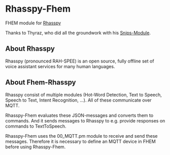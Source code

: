 # Rhasspy-Fhem
FHEM module for [Rhasspy](https://github.com/rhasspy)

Thanks to Thyraz, who did all the groundwork with his [Snips-Module](https://github.com/Thyraz/Snips-Fhem).

## About Rhasspy
Rhasspy (pronounced RAH-SPEE) is an open source, fully offline set of voice assistant services for many human languages.

## About Fhem-Rhasspy
Rhasspy consist of multiple modules (Hot-Word Detection, Text to Speech, Speech to Text, Intent Recognition, ...). All of these communicate over MQTT.

Rhasspy-Fhem evaluates these JSON-messages and converts them to commands. And it sends messages to Rhasspy to e.g. provide responses on commands to TextToSpeech.

Rhasspy-Fhem uses the 00_MQTT.pm module to receive and send these messages. Therefore it is necessary to define an MQTT device in FHEM before using Rhasspy-Fhem.